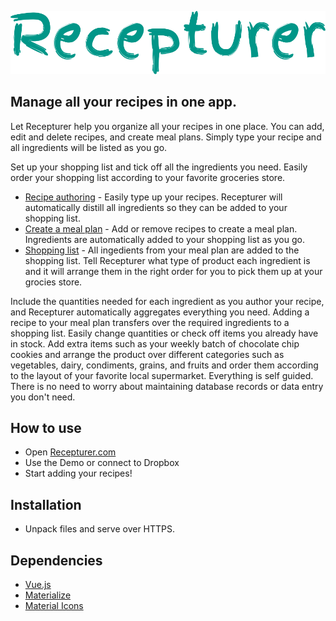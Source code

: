 ![Recepturer](/resources/faviconio-logo/recepturer.svg)

## Manage all your recipes in one app.

Let Recepturer help you organize all your recipes in one place. You can add, edit and delete recipes, and create meal plans. Simply type your recipe and all ingredients will be listed as you go.

Set up your shopping list and tick off all the ingredients you need. Easily order your shopping list according to your favorite groceries store.

* [Recipe authoring](/screenshots/recipe.png?raw=true) - Easily type up your recipes. Recepturer will automatically distill all ingredients so they can be added to your shopping list.
* [Create a meal plan](/screenshots/mealplan.png?raw=true) - Add or remove recipes to create a meal plan. Ingredients are automatically added to your shopping list as you go.
* [Shopping list](/screenshots/shoppinglist.png?raw=true) - All ingedients from your meal plan are added to the shopping list. Tell Recepturer what type of product each ingredient is and it will arrange them in the right order for you to pick them up at your grocies store.

Include the quantities needed for each ingredient as you author your recipe, and Recepturer automatically aggregates everything you need. Adding a recipe to your meal plan transfers over the required ingredients to a shopping list. Easily change quantities or check off items you already have in stock. Add extra items such as your weekly batch of chocolate chip cookies and arrange the product over different categories such as vegetables, dairy, condiments, grains, and fruits and order them according to the layout of your favorite local supermarket. Everything is self guided. There is no need to worry about maintaining database records or data entry you don't need.

## How to use

* Open [Recepturer.com](https://www.recepturer.com/)
* Use the Demo or connect to Dropbox
* Start adding your recipes!

## Installation

* Unpack files and serve over HTTPS.

## Dependencies

* [Vue.js](https://vuejs.org/v2/guide/)
* [Materialize](https://materializecss.com/)
* [Material Icons](https://fonts.google.com/icons?selected=Material+Icons)
